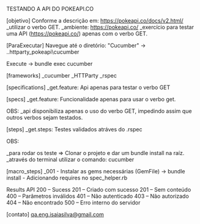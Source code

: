 TESTANDO A API DO POKEAPI.CO

[objetivo]
Conforme a descrição em: https://pokeapi.co/docs/v2.html/
_utilizar o verbo GET.
_ambiente: https://pokeapi.co/
_exercício para testar uma API (https://pokeapi.co/) apenas com o verbo GET.

[ParaExecutar]
Navegue até o diretório: "Cucumber" -> ..httparty_pokeapi\cucumber

Execute ->  bundle exec cucumber

[frameworks]
_cucumber
_HTTParty
_rspec

[specifications]
_get.feature: Api apenas para testar o verbo GET

[specs]
_get.feature: Funcionalidade apenas para usar o verbo get.

OBS:
_api disponibiliza apenas o uso do verbo GET, impedindo assim que outros verbos sejam testados.

[steps]
_get.steps: Testes validados atráves do .rspec

OBS:

_para rodar os teste => Clonar o projeto e dar um bundle install na raíz.
_através do terminal utilizar o comando: cucumber

[macro_steps]
_001 - Instalar as gems necessárias (GemFile) -> bundle install
     - Adicionando requires no spec_helper.rb

Results API
200 – Sucess
201 – Criado com sucesso
201 – Sem conteúdo
400 – Parâmetros inválidos
401 – Não autenticado
403 – Não autorizado
404 – Não encontrado
500 – Erro interno do servidor


[contato]
qa.eng.isaiasilva@gmail.com
